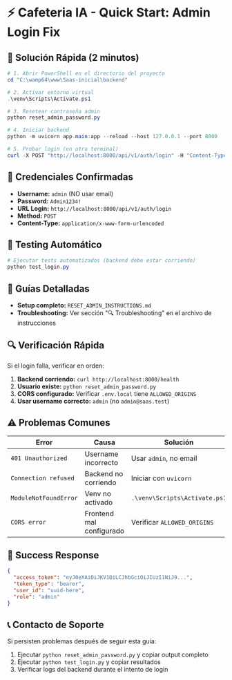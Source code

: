 # ⚡ Cafeteria IA - Quick Start: Admin Login Fix

## 🚀 Solución Rápida (2 minutos)

```powershell
# 1. Abrir PowerShell en el directorio del proyecto
cd "C:\wamp64\www\Saas-inicial\backend"

# 2. Activar entorno virtual
.\venv\Scripts\Activate.ps1

# 3. Resetear contraseña admin
python reset_admin_password.py

# 4. Iniciar backend
python -m uvicorn app.main:app --reload --host 127.0.0.1 --port 8000

# 5. Probar login (en otra terminal)
curl -X POST "http://localhost:8000/api/v1/auth/login" -H "Content-Type: application/x-www-form-urlencoded" -d "username=admin&password=Admin1234!"
```

## 🎯 Credenciales Confirmadas

- **Username:** `admin` (NO usar email)
- **Password:** `Admin1234!`
- **URL Login:** `http://localhost:8000/api/v1/auth/login`
- **Method:** `POST`
- **Content-Type:** `application/x-www-form-urlencoded`

## 🧪 Testing Automático

```powershell
# Ejecutar tests automatizados (backend debe estar corriendo)
python test_login.py
```

## 📱 Guías Detalladas

- **Setup completo:** `RESET_ADMIN_INSTRUCTIONS.md`
- **Troubleshooting:** Ver sección "🔍 Troubleshooting" en el archivo de instrucciones

## 🔍 Verificación Rápida

Si el login falla, verificar en orden:

1. **Backend corriendo:** `curl http://localhost:8000/health`
2. **Usuario existe:** `python reset_admin_password.py`
3. **CORS configurado:** Verificar `.env.local` tiene `ALLOWED_ORIGINS`
4. **Usar username correcto:** `admin` (no `admin@saas.test`)

## ⚠️ Problemas Comunes

| Error | Causa | Solución |
|-------|-------|----------|
| `401 Unauthorized` | Username incorrecto | Usar `admin`, no email |
| `Connection refused` | Backend no corriendo | Iniciar con `uvicorn` |
| `ModuleNotFoundError` | Venv no activado | `.\venv\Scripts\Activate.ps1` |
| `CORS error` | Frontend mal configurado | Verificar `ALLOWED_ORIGINS` |

## 🎉 Success Response

```json
{
  "access_token": "eyJ0eXAiOiJKV1QiLCJhbGciOiJIUzI1NiJ9...",
  "token_type": "bearer",
  "user_id": "uuid-here",
  "role": "admin"
}
```

## 📞 Contacto de Soporte

Si persisten problemas después de seguir esta guía:
1. Ejecutar `python reset_admin_password.py` y copiar output completo
2. Ejecutar `python test_login.py` y copiar resultados
3. Verificar logs del backend durante el intento de login